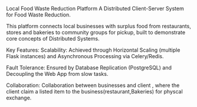 Local Food Waste Reduction Platform
A Distributed Client-Server System for Food Waste Reduction. 

This platform connects local businesses with surplus food from restaurants, stores and bakeries to community groups for pickup, built to demonstrate core concepts of Distributed Systems.

Key Features:
Scalability: Achieved through Horizontal Scaling (multiple Flask instances) and Asynchronous Processing via Celery/Redis.

Fault Tolerance: Ensured by Database Replication (PostgreSQL) and Decoupling the Web App from slow tasks.

Collaboration: Collaboration between businesses and client , where the client claim a listed item to the business(restaurant,Bakeries) for physcal exchange.
